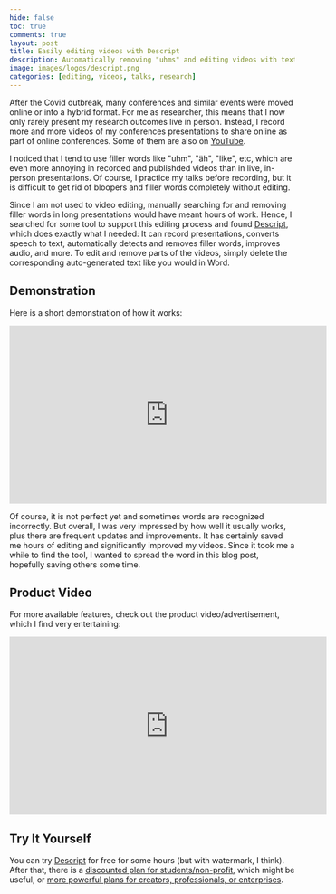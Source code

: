 ```yaml
---
hide: false
toc: true
comments: true
layout: post
title: Easily editing videos with Descript
description: Automatically removing "uhms" and editing videos with text-to-speech.
image: images/logos/descript.png
categories: [editing, videos, talks, research]
---
```


After the Covid outbreak, many conferences and similar events were moved online or into a hybrid format.
For me as researcher, this means that I now only rarely present my research outcomes live in person.
Instead, I record more and more videos of my conferences presentations to share online as part of online conferences.
Some of them are also on [YouTube](https://youtube.com/playlist?list=PLrgDwNoRhA7yHljrc06GjkfmQ9HqybM_a).

I noticed that I tend to use filler words like "uhm", "äh", "like", etc, which are even more 
annoying in recorded and publishded videos than in live, in-person presentations.
Of course, I practice my talks before recording, but it is difficult to get rid of bloopers and filler words completely without editing.

Since I am not used to video editing, manually searching for and removing filler words in long presentations would have meant hours of work.
Hence, I searched for some tool to support this editing process and found [Descript](https://www.descript.com/), which does exactly what I needed:
It can record presentations, converts speech to text, automatically detects and removes filler words, improves audio, and more.
To edit and remove parts of the videos, simply delete the corresponding auto-generated text like you would in Word.

## Demonstration

Here is a short demonstration of how it works:

<iframe width="560" height="315" src="https://www.youtube.com/embed/5k0kBpSUuu4" title="YouTube video player" frameborder="0" allow="accelerometer; autoplay; clipboard-write; encrypted-media; gyroscope; picture-in-picture" allowfullscreen></iframe>

Of course, it is not perfect yet and sometimes words are recognized incorrectly.
But overall, I was very impressed by how well it usually works, plus there are frequent updates and improvements.
It has certainly saved me hours of editing and significantly improved my videos.
Since it took me a while to find the tool, I wanted to spread the word in this blog post, hopefully saving others some time.

## Product Video

For more available features, check out the product video/advertisement, which I find very entertaining:

<iframe width="560" height="315" src="https://www.youtube.com/embed/Bl9wqNe5J8U" title="YouTube video player" frameborder="0" allow="accelerometer; autoplay; clipboard-write; encrypted-media; gyroscope; picture-in-picture" allowfullscreen></iframe>

## Try It Yourself

You can try [Descript](https://www.descript.com/) for free for some hours (but with watermark, I think).
After that, there is a [discounted plan for students/non-profit](https://help.descript.com/hc/en-us/articles/360042210552), which might be useful, 
or [more powerful plans for creators, professionals, or enterprises](https://www.descript.com/pricing).
